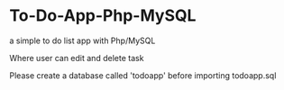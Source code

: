 # To-Do-App-Php-MySQL
a simple to do list app with Php/MySQL

Where user can edit and delete task

Please create a database called 'todoapp' before importing todoapp.sql

